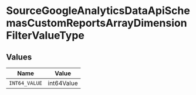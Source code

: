 # SourceGoogleAnalyticsDataApiSchemasCustomReportsArrayDimensionFilterValueType


## Values

| Name          | Value         |
| ------------- | ------------- |
| `INT64_VALUE` | int64Value    |